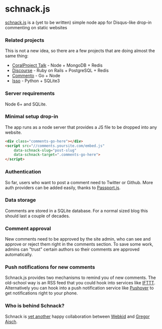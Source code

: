 # schnack.js

[schnack.js](https://dict.leo.org/englisch-deutsch/schnack) is a (yet to be written) simple node app for Disqus-like drop-in commenting on static websites

### Related projects

This is not a new idea, so there are a few projects that are doing almost the same thing:

* [CoralProject Talk](https://github.com/coralproject/talk) - Node + MongoDB + Redis
* [Discourse](https://github.com/discourse/discourse) - Ruby on Rails + PostgreSQL + Redis
* [Commento](https://github.com/adtac/commento) - Go + Node
* [Isso](https://github.com/posativ/isso/) - Python + SQLite3

### Server requirements

Node 6+ and SQLite.

### Minimal setup drop-in

The app runs as a node server that provides a JS file to be dropped into any website.

```html
<div class="comments-go-here"></div>
<script src="//comments.yoursite.com/embed.js"
    data-schnack-slug="post-slug"
    data-schnack-target=".comments-go-here">
</script>
```

### Authentication

So far, users who want to post a comment need to Twitter or Github. More auth providers can be added easily, thanks to [Passport.js](passportjs.org).

### Data storage

Comments are stored in a SQLite database. For a normal sized blog this should last a couple of decades.

### Comment approval

New comments need to be approved by the site admin, who can see and approve or reject them right in the comments section. To save some work, admins can "trust" certain authors so their comments are approved automatically.

### Push notifications for new comments

Schnack.js provides two mechanisms to remind you of new comments. The old-school way is an RSS feed that you could hook into services like [IFTTT](https://ifttt.com). Alternatively you can hook into a push notification service like [Pushover](https://pushover.net) to get notifications right to your phone.

### Who is behind Schnack?

Schnack is [yet another](https://github.com/gka/canvid/) happy collaboration between [Webkid](https://webkid.io/) and [Gregor Aisch](https://www.vis4.net).
